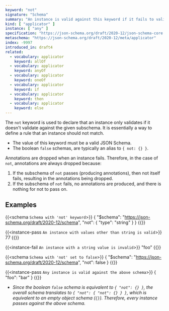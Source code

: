 ```yaml
---
keyword: "not"
signature: "Schema"
summary: "An instance is valid against this keyword if it fails to validate successfully against the schema defined by this keyword."
kind: [ "applicator" ]
instance: [ "any" ]
specification: "https://json-schema.org/draft/2020-12/json-schema-core.html#section-10.2.1.4"
metaschema: "https://json-schema.org/draft/2020-12/meta/applicator"
index: -9997
introduced_in: draft4
related:
  - vocabulary: applicator
    keyword: allOf
  - vocabulary: applicator
    keyword: anyOf
  - vocabulary: applicator
    keyword: oneOf
  - vocabulary: applicator
    keyword: if
  - vocabulary: applicator
    keyword: then
  - vocabulary: applicator
    keyword: else
---
```


The `not` keyword is used to declare that an instance only validates if it doesn't validate against the given subschema. It is essentially a way to define a rule that an instance should not match.

* The value of this keyword must be a valid JSON Schema.
* The boolean `false` schemas, are typically an alias to `{ not: {} }`.

Annotations are dropped when an instance fails. Therefore, in the case of `not`, annotations are always dropped because:

1. If the subschema of `not` passes (producing annotations), then not itself fails, resulting in the annotations being dropped.
2. If the subschema of `not` fails, no annotations are produced, and there is nothing for not to pass on.

## Examples

{{<schema `Schema with 'not' keyword`>}}
{
  "$schema": "https://json-schema.org/draft/2020-12/schema",
  "not": {
    "type": "string"
  }
}
{{</schema>}}

{{<instance-pass `An instance with values other than string is valid`>}}
77
{{</instance-pass>}}

{{<instance-fail `An instance with a string value is invalid`>}}
"foo"
{{</instance-fail>}}

{{<schema `Schema with 'not' set to false`>}}
{
  "$schema": "https://json-schema.org/draft/2020-12/schema",
  "not": false
}
{{</schema>}}

{{<instance-pass `Any instance is valid against the above schema`>}}
{ "foo": "bar" }
{{</instance-pass>}}
* _Since the boolean `false` schema is equivalent to `{ "not": {} }`, the overall schema translates to `{ "not": { "not": {} } }`, which is equivalent to an empty object schema (`{}`). Therefore, every instance passes against the above schema._